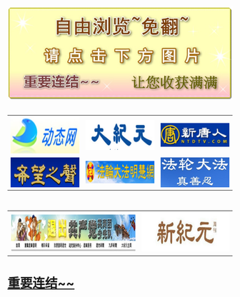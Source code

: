 

 <body>
 <tbody>
<div align="center">
<IMG SRC="https://github.com/dfchunsring/wer/blob/master/img/shzw-6-2-1.jpg?raw=true" width=850></a><br></div>	
</table>
<br/>
<p>
<p>
<table>
<tr>
<td><a href="http://qq.leucas.men/1/"><img src="https://github.com/dfchunsring/wer/blob/master/img-mf/1_114903.jpg?raw=true" width=440></a></td>
<td><a href="http://qq.leucas.men/2/"><img src="https://github.com/dfchunsring/wer/blob/master//img-mf/2_114938.jpg?raw=true" width=440></a></td>

<td><a href="http://qq.leucas.men/3/"><img src="https://github.com/dfchunsring/wer/blob/master//img-mf/3_114958.jpg?raw=true" width=440></a></td>
 </tr>
 <tr>
<td><a href="http://qq.leucas.men/6/"><img src="https://github.com/dfchunsring/wer/blob/master//img-mf/4_115017.jpg?raw=true" width=440></a></td>

<td><a href="http://qq.leucas.men/7/"><img src="https://github.com/dfchunsring/wer/blob/master//img-mf/5_115044.jpg?raw=true" width=440></a></td>
<td><a href="http://qq.leucas.men/9/"><img src="https://github.com/dfchunsring/wer/blob/master//img-mf/6_115106.jpg?raw=true" width=440></a></td>	
</tr>

</table>

<table>
 <tr> 
<td><a href="http://qq.leucas.men/10/"><img src="https://github.com/dfchunsring/wer/blob/master//img-mf/3tt-1.jpg?raw=true" width=500></a></td>
<td><a href="http://qq.leucas.men/5/"><img src="https://github.com/dfchunsring/wer/blob/master//img-mf/sg-5.jpg?raw=true" width=350></a></td>
</tr>  
   
</table>

<td><h1><a href='https://git.io/duun'> 重要连结~~</a><h1></td>

 </body>
